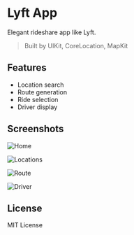 # Lyft App

Elegant rideshare app like Lyft.

> Built by UIKit, CoreLocation, MapKit

## Features
- Location search
- Route generation
- Ride selection
- Driver display

## Screenshots

![Home](https://user-images.githubusercontent.com/43511249/92014322-0a3fa880-ed1d-11ea-9a9d-471d3f434c9c.png)

![Locations](https://user-images.githubusercontent.com/43511249/92014396-2c392b00-ed1d-11ea-81fa-d24530da1320.png)

![Route](https://user-images.githubusercontent.com/43511249/92014633-8df99500-ed1d-11ea-9bd3-f7dd732e0c7a.png)

![Driver](https://user-images.githubusercontent.com/43511249/92014671-9b168400-ed1d-11ea-82c2-39e7a02334e8.png)

## License

MIT License





